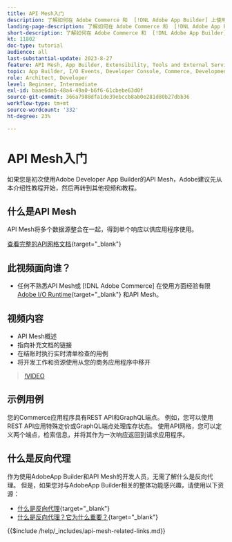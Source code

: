 ```yaml
---
title: API Mesh入门
description: 了解如何在 Adobe Commerce 和  [!DNL Adobe App Builder] 上使用 API Mesh。了解如何安装 Adobe App Builder、使用项目、创建 graphql 反向代理等等。
landing-page-description: 了解如何在 Adobe Commerce 和  [!DNL Adobe App Builder] 上使用 API Mesh。了解如何安装 Adobe IO、处理项目、创建 graphql 反向代理等等。
short-description: 了解如何在 Adobe Commerce 和  [!DNL Adobe App Builder] 上使用 API Mesh。了解如何安装 Adobe IO、处理项目、创建 graphql 反向代理等等。
kt: 11802
doc-type: tutorial
audience: all
last-substantial-update: 2023-8-27
feature: API Mesh, App Builder, Extensibility, Tools and External Services, Backend Development
topic: App Builder, I/O Events, Developer Console, Commerce, Development, Integrations
role: Architect, Developer
level: Beginner, Intermediate
exl-id: baae6dab-48a4-49a0-b6f6-61cbebe63d0f
source-git-commit: 366a7988dfa1de39ebccb8ab0e281d80b27dbb36
workflow-type: tm+mt
source-wordcount: '332'
ht-degree: 23%

---
```


# API Mesh入门

如果您是初次使用Adobe Developer App Builder的API Mesh，Adobe建议先从本介绍性教程开始，然后再转到其他视频和教程。

## 什么是API Mesh

API Mesh将多个数据源整合在一起，得到单个响应以供应用程序使用。

[查看完整的API网格文档](https://developer.adobe.com/graphql-mesh-gateway/gateway/overview/){target="_blank"}

## 此视频面向谁？

* 任何不熟悉API Mesh或 [!DNL Adobe Commerce] 在使用方面经验有限 [Adobe I/O Runtime](https://developer.adobe.com/runtime/docs/guides/overview/){target="_blank"} 和API Mesh。

## 视频内容

* API Mesh概述
* 指向补充文档的链接
* 在结账时执行实时清单检查的用例
* 将开发工作和资源使用从您的商务应用程序中移开

>[!VIDEO](https://video.tv.adobe.com/v/3417534?quality=12&learn=on)

## 示例用例

您的Commerce应用程序具有REST API和GraphQL端点。 例如，您可以使用REST API应用特殊定价或GraphQL端点处理库存状态。 使用API网格，您可以定义两个端点，检索信息，并将其作为一次响应返回到请求应用程序。

## 什么是反向代理

作为使用AdobeApp Builder和API Mesh的开发人员，无需了解什么是反向代理。 但是，如果您对与AdobeApp Builder相关的整体功能感兴趣，请使用以下资源：

* [什么是反向代理](https://www.imperva.com/learn/performance/reverse-proxy/){target="_blank"}
* [什么是反向代理？它为什么重要？](https://blog.hubspot.com/website/reverse-proxy){target="_blank"}

{{$include /help/_includes/api-mesh-related-links.md}}
